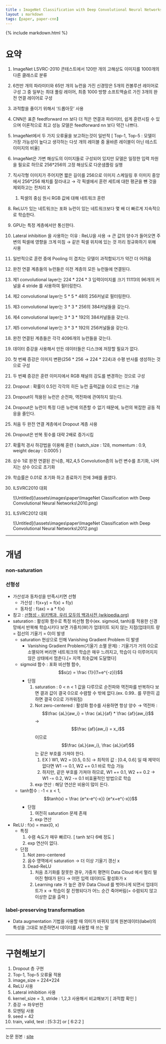 ```yaml
---
title : ImageNet Classification with Deep Convolutional Neural Networks
layout : markdown
tags: [paper, paper-cnn]
---
```


{% include markdown.html %}

# 요약

1. ImageNet LSVRC-2010 콘테스트에서 120만 개의 고해상도 이미지를 1000개의 다른 클래스로 분류
2. 6천만 개의 파라미터와 65만 개의 뉴런을 가진 신경망은 5개의 컨볼루션 레이어로 구성 그 중 일부는 최대 풀링 레이어, 최종 1000 방향 소프트맥슬르 가진 3개의 완전 연결 레이어로 구성
3. 과적합을 줄이기 위해서 ‘드롭아웃’ 사용
4. CNN은 표준 feedforward nn 보다 더 적은 연결과 파라미터, 쉽게 훈련시킬 수 있으며 이론적으로 최고 성능 모델은 feedforward nn 보다 약간 나쁘다.
5. ImageNet에서 두 가지 오류율을 보고하는것이 일반적 [ Top-1, Top-5 : 모델이 가장 가능성이 높다고 생각하는 다섯 개의 레이블 중 올바른 레이블이 아닌 테스트 이미지의 비율]
6. ImageNet은 가변 해상도의 이미지들로 구성되어 있지만 모델은 일정한 입력 차원을 필요로 하므로 256*256의 고정 해상도로 다운샘플링 실행
7. 직사각형 이미지가 주어지면 짧은 길이를 256으로 이미지 스케일링 후 이미지 중앙에서 256*256 패치를 잘라내고 → 각 픽셀에서 훈련 세트에 대한 평균을 뺸 것을 제외하고는 전처리 X
    1. 픽셀의 중심 원시 RGB 값에 대해 네트워크 훈련
8. ReLU가 있는 네트워크는 포화 뉴런이 있는 네트워크보다 몇 배 더 빠르게 지속적으로 학습한다.
9. GPU는 특정 계층에서만 통신한다.
10. Lateral inhibition 을 사용하는 이유 : ReLU을 사용 → 큰 값의 양수가 들어오면 주변의 픽셀에 영향을 크게 미침 → 같은 픽셀 위치에 있는 것 끼리 정규화하기 위해 사용
11. 일반적으로 훈련 중에 Pooling 이 겹치는 모델이 과적합되기가 약간 더 어려움
12. 완전 연결 계층들의 뉴런들은 이전 계층의 모든 뉴런들에 연결된다.
13. 제1 convolutional layer는 224 * 224 * 3 입력이미지를 크기 11*11*3의 96개의 커널을 4 stride 를 사용하여 필터링한다.
14. 제2 convolutional layer는 5 * 5 * 48의 256커널로 필터링한다.
15. 제3 convolutional layer는 3 * 3 * 256의 384커널들을 갖는다.
16. 제4 convolutional layer는 3 * 3 * 192의 384커널들을 갖는다.
17. 제5 convolutional layer는 3 * 3 * 192의 256커널들을 갖는다.
18. 완전 연결된 계층들은 각각 4096개의 뉴런들을 갖는다.
19. 데이터 증강을 사용해서 만든 데이터들은 디스크에 저장할 필요가 없다.
20. 첫 번째 증강은 이미지 변환(256 * 256 → 224 * 224)과 수평 반사를 생성하는 것으로 구성
21. 두 번째 증강은 훈련 이미지에서 RGB 채널의 강도를 변경하는 것으로 구성
22. Dropout : 확률이 0.5인 각각의 히든 뉴런 출력값을 0으로 만드는 기술
23. Dropout이 적용된 뉴런은 순전파, 역전파에 관여하지 않는다.
24. Dropout은 뉴런이 특정 다른 뉴런에 의존할 수 없기 때문에, 뉴런의 복잡한 공동 적응을 줄인다.
25. 처음 두 완전 연결 계층에서 Dropout 계층 사용
26. Dropout은 반복 횟수를 대략 2배로 증가시킴
27. 확률적 경사 하강법을 이용해 훈련 ( batch_size : 128, momentum : 0.9, weight decay : 0.0005 )
28. 상수 1로 완젼 연결된 은닉층, 제2,4,5 Convolution층의 뉴런 변수를 초기화, 나머지는 상수 0으로 초기화
29. 학습률은 0.01로 초기화 하고 종료하기 전에 3배를 줄였다.
30. ILSVRC2010 대회

    ![Untitled](\assets\images\paper\ImageNet Classification with Deep Convolutional Neural Networks\2010.png)

31. ILSVRC2012 대회

    ![Untitled](\assets\images\paper\ImageNet Classification with Deep Convolutional Neural Networks\2012.png)

---
# 개념

### non-saturation

### 선형성

- 가산성과 동차성을 만족시키면 선형
    - 가산성 : f(x+y) = f(x) + f(y)
    - 동차성 : f(ax) = a * f(x)
- 참고 : [선형성 - 위키백과, 우리 모두의 백과사전 (wikipedia.org)](https://ko.wikipedia.org/wiki/%EC%84%A0%ED%98%95%EC%84%B1)
- saturation : 활성화 함수로 특정 비선형 함수(ex. sigmoid, tanh)를 적용한 신경망에서 반복해 학습시키다 보면 가중치(W)가 업데이트 되지 않는 지점(업데이트 량 = 접선의 기울기 = 0)이 발생
    - saturation 현상으로 인해 Vanishing Gradient Problem 이 발생
        - Vanishing Gradient Problem(기울기 소멸 문제) : 기울기가 거의 0으로 소멸되어 버리면 네트워크의 학습은 매우 느려지고, 학습이 다 이루어지지 않은 상태에서 멈춘다.[= 지역 최솟값에 도달했다]
    - sigmoid 함수 : 포화 비선형 함수, $$s(z) = \frac {1}{(1+e^{-z})}$$
        - 단점
            1. saturation  : 0 < n < 1 값을 다루므로 순전파와 역전파를 반복하다 보면 결과 값이 결국 0으로 수렴할 수 밖에 없다.(ex. 0.99.. 를 무한히 곱하면 결국 0으로 가까워짐)
            2. Not zero-centered : 활성화 함수를 사용하면 항상 양수 → 역전파 : $$\frac {aL}{aw_i} = \frac {aL}{af} * \frac {af}{aw_i}$$ →  $$\frac {af}{aw_i} = x_i$$ 이므로 $$\frac {aL}{aw_i}, \frac {aL}{af}$$ 는 같은 부호를 가져야 한다.
                1. EX ) W1, W2 = [0.5, 0.5] → 최적의 값 : [0.4, 0.6] 일 때 제약이 없다면 W1 -= 0.1, W2 += 0.1 바로 학습 가능
                2. 하지만, 같은 부호를 가져야 하므로, W1 += 0.1, W2 += 0.2 → W1 -= 0.2, W2 -= 0.1 비효율적인 방법으로 학습
            3. exp 연산 : 해당 연산은 비용이 많이 든다.
    - tanh함수 : -1 < x < 1, $$tanh(x) = \frac {e^x-e^{-x}} {e^x+e^{-x}}$$
        - 단점
            1. 여전히 saturation  문제 존재
            2. exp 연산
- ReLU : f(x) = max(0, x)
    - 특징
        1. 수렴 속도가 매우 빠르다. [ tanh 보다 6배 정도 ]
        2. exp 연산이 없다.
    - 단점
        1. Not zero-centered
        2. 음수 영역에서 saturation  → 더 이상 기울기 갱신 x
        3. Dead-ReLU
            1. 처음 초기화를 잘못한 경우, 가중치 평면이 Data Cloud 에서 멀리 떨어진 형태가 된다 → 어떤 입력 데이터도 활성화가 x
            2. Learning rate 가 높은 경우 Data Cloud 를 벗어나게 되면서 업데이트가 x → 학습이 잘 진행되다가 어느 순간 죽어버림(= 수렴되지 않고 이상한 값을 출력 )

### label-preserving transformation

- Data augmentation 기법을 사용할 때 의미가 바뀌지 않게 원본데이터(label)의 특성을 그대로 보존하면서 데이터를 사용할 때 쓰는 말

---
# 구현해보기

1. Dropout 층 구현
2. Top-1, Top-5 오류율 적용
3. image_size = 224*224
4. ReLU 사용
5. Lateral inhibition 사용
6. kernel_size = 3, stride : 1,2,3 사용해서 비교해보기 [ 과적합 확인 ]
7. 증강 → 좌우반전
8. 모멘텀 사용
9. seed = 42
10. train, valid, test : [5:3:2] or [ 6:2:2 ]

---

논문 원본 : [site](https://proceedings.neurips.cc/paper/2012/file/c399862d3b9d6b76c8436e924a68c45b-Paper.pdf)
